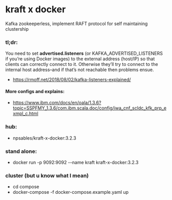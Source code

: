 # kraft x docker
Kafka zookeeperless, implement RAFT protocol for self maintaining clustership

### **tl;dr**: 

You need to set **advertised.listeners** (or KAFKA_ADVERTISED_LISTENERS if you’re using Docker images) to the external address (host/IP) so that clients can correctly connect to it. Otherwise they’ll try to connect to the internal host address–and if that’s not reachable then problems ensue. 
- https://rmoff.net/2018/08/02/kafka-listeners-explained/

#### More configs and explains:
- https://www.ibm.com/docs/en/oala/1.3.6?topic=SSPFMY_1.3.6/com.ibm.scala.doc/config/iwa_cnf_scldc_kfk_prp_exmpl_c.html

### hub:
- npsables/kraft-x-docker:3.2.3

### stand alone:
- docker run -p 9092:9092 --name kraft kraft-x-docker:3.2.3

### cluster (but u know what I mean)
- cd compose
- docker-compose -f docker-compose.example.yaml up